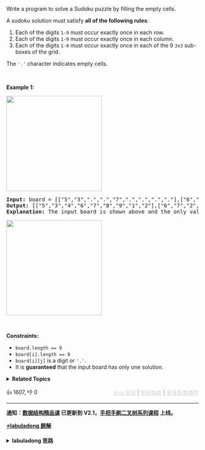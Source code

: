 <p>Write a program to solve a Sudoku puzzle by filling the empty cells.</p>

<p>A sudoku solution must satisfy <strong>all of the following rules</strong>:</p>

<ol> 
 <li>Each of the digits <code>1-9</code> must occur exactly once in each row.</li> 
 <li>Each of the digits <code>1-9</code> must occur exactly once in each column.</li> 
 <li>Each of the digits <code>1-9</code> must occur exactly once in each of the 9 <code>3x3</code> sub-boxes of the grid.</li> 
</ol>

<p>The <code>'.'</code> character indicates empty cells.</p>

<p>&nbsp;</p> 
<p><strong class="example">Example 1:</strong></p> 
<img src="https://upload.wikimedia.org/wikipedia/commons/thumb/f/ff/Sudoku-by-L2G-20050714.svg/250px-Sudoku-by-L2G-20050714.svg.png" style="height:250px; width:250px" /> 
<pre>
<strong>Input:</strong> board = [["5","3",".",".","7",".",".",".","."],["6",".",".","1","9","5",".",".","."],[".","9","8",".",".",".",".","6","."],["8",".",".",".","6",".",".",".","3"],["4",".",".","8",".","3",".",".","1"],["7",".",".",".","2",".",".",".","6"],[".","6",".",".",".",".","2","8","."],[".",".",".","4","1","9",".",".","5"],[".",".",".",".","8",".",".","7","9"]]
<strong>Output:</strong> [["5","3","4","6","7","8","9","1","2"],["6","7","2","1","9","5","3","4","8"],["1","9","8","3","4","2","5","6","7"],["8","5","9","7","6","1","4","2","3"],["4","2","6","8","5","3","7","9","1"],["7","1","3","9","2","4","8","5","6"],["9","6","1","5","3","7","2","8","4"],["2","8","7","4","1","9","6","3","5"],["3","4","5","2","8","6","1","7","9"]]
<strong>Explanation:</strong>&nbsp;The input board is shown above and the only valid solution is shown below:
</pre>

<img src="https://upload.wikimedia.org/wikipedia/commons/thumb/3/31/Sudoku-by-L2G-20050714_solution.svg/250px-Sudoku-by-L2G-20050714_solution.svg.png" style="height:250px; width:250px" />

<p>&nbsp;</p> 
<p><strong>Constraints:</strong></p>

<ul> 
 <li><code>board.length == 9</code></li> 
 <li><code>board[i].length == 9</code></li> 
 <li><code>board[i][j]</code> is a digit or <code>'.'</code>.</li> 
 <li>It is <strong>guaranteed</strong> that the input board has only one solution.</li> 
</ul>

<details><summary><strong>Related Topics</strong></summary>数组 | 哈希表 | 回溯 | 矩阵</details><br>

<div>👍 1607, 👎 0<span style='float: right;'><span style='color: gray;'><a href='https://github.com/labuladong/fucking-algorithm/discussions/939' target='_blank' style='color: lightgray;text-decoration: underline;'>bug 反馈</a> | <a href='https://labuladong.gitee.io/article/fname.html?fname=jb插件简介' target='_blank' style='color: lightgray;text-decoration: underline;'>使用指南</a> | <a href='https://labuladong.github.io/algo/images/others/%E5%85%A8%E5%AE%B6%E6%A1%B6.jpg' target='_blank' style='color: lightgray;text-decoration: underline;'>更多配套插件</a></span></span></div>

<div id="labuladong"><hr>

**通知：[数据结构精品课](https://aep.h5.xeknow.com/s/1XJHEO) 已更新到 V2.1，[手把手刷二叉树系列课程](https://aep.xet.tech/s/3YGcq3) 上线。**



<p><strong><a href="https://labuladong.github.io/article/slug.html?slug=sudoku-solver" target="_blank">⭐️labuladong 题解</a></strong></p>
<details><summary><strong>labuladong 思路</strong></summary>

## 基本思路

算法的核心思路非常非常的简单，就是穷举：

对每一个空着的格子穷举 1 到 9，如果遇到不合法的数字（在同一行或同一列或同一个 3×3 的区域中存在相同的数字）则跳过，如果找到一个合法的数字，则继续穷举下一个空格子。

**详细题解：[回溯算法最佳实践：解数独](https://labuladong.github.io/article/fname.html?fname=sudoku)**

**标签：[回溯算法](https://mp.weixin.qq.com/mp/appmsgalbum?__biz=MzAxODQxMDM0Mw==&action=getalbum&album_id=2122002916411604996)**

## 解法代码

提示：🟢 标记的是我写的解法代码，🤖 标记的是 chatGPT 翻译的多语言解法代码。如有错误，可以 [点这里](https://github.com/labuladong/fucking-algorithm/issues/1113) 反馈和修正。

<div class="tab-panel"><div class="tab-nav">
<button data-tab-item="cpp" class="tab-nav-button btn " data-tab-group="default" onclick="switchTab(this)">cpp🤖</button>

<button data-tab-item="python" class="tab-nav-button btn " data-tab-group="default" onclick="switchTab(this)">python🤖</button>

<button data-tab-item="java" class="tab-nav-button btn active" data-tab-group="default" onclick="switchTab(this)">java🟢</button>

<button data-tab-item="go" class="tab-nav-button btn " data-tab-group="default" onclick="switchTab(this)">go🤖</button>

<button data-tab-item="javascript" class="tab-nav-button btn " data-tab-group="default" onclick="switchTab(this)">javascript🤖</button>
</div><div class="tab-content">
<div data-tab-item="cpp" class="tab-item " data-tab-group="default"><div class="highlight">

```cpp
// 注意：cpp 代码由 chatGPT🤖 根据我的 java 代码翻译，旨在帮助不同背景的读者理解算法逻辑。
// 本代码已经通过力扣的测试用例，应该可直接成功提交。

class backtracking.round2.backtracking.round2.binaryTree.bfs.Solution {
public:
    void solveSudoku(vector<vector<char>>& board) {
        backtrack(board, 0, 0);
    }

    bool backtrack(vector<vector<char>>& board, int i, int j) {
        int m = 9, n = 9;
        if (j == n) {
            // 穷举到最后一列的话就换到下一行重新开始。
            return backtrack(board, i + 1, 0);
        }
        if (i == m) {
            // 找到一个可行解，触发 base case
            return true;
        }

        if (board[i][j] != '.') {
            // 如果有预设数字，不用我们穷举
            return backtrack(board, i, j + 1);
        }

        for (char ch = '1'; ch <= '9'; ch++) {
            // 如果遇到不合法的数字，就跳过
            if (!isValid(board, i, j, ch))
                continue;

            board[i][j] = ch;
            // 如果找到一个可行解，立即结束
            if (backtrack(board, i, j + 1)) {
                return true;
            }
            board[i][j] = '.';
        }
        // 穷举完 1~9，依然没有找到可行解，此路不通
        return false;
    }

    bool isValid(vector<vector<char>>& board, int r, int c, char n) {
        for (int i = 0; i < 9; i++) {
            // 判断行是否存在重复
            if (board[r][i] == n) return false;
            // 判断列是否存在重复
            if (board[i][c] == n) return false;
            // 判断 3 x 3 方框是否存在重复
            if (board[(r/3)*3 + i/3][(c/3)*3 + i%3] == n)
                return false;
        }
        return true;
    }
};
```

</div></div>

<div data-tab-item="python" class="tab-item " data-tab-group="default"><div class="highlight">

```python
# 注意：python 代码由 chatGPT🤖 根据我的 java 代码翻译，旨在帮助不同背景的读者理解算法逻辑。
# 本代码已经通过力扣的测试用例，应该可直接成功提交。

class backtracking.round2.backtracking.round2.binaryTree.bfs.Solution:
    def solveSudoku(self, board: List[List[str]]) -> None:
        """
        Do not return anything, modify board in-place instead.
        """
        self.backtrack(board, 0, 0)

    def backtrack(self, board: List[List[str]], i: int, j: int) -> bool:
        m, n = 9, 9
        if j == n:
            # 穷举到最后一列的话就换到下一行重新开始。
            return self.backtrack(board, i + 1, 0)
        if i == m:
            # 找到一个可行解，触发 base case
            return True

        if board[i][j] != '.':
            # 如果有预设数字，不用我们穷举
            return self.backtrack(board, i, j + 1)

        for ch in range(1, 10):
            ch = str(ch)
            # 如果遇到不合法的数字，就跳过
            if not self.isValid(board, i, j, ch):
                continue

            board[i][j] = ch
            # 如果找到一个可行解，立即结束
            if self.backtrack(board, i, j + 1):
                return True
            board[i][j] = '.'
        # 穷举完 1~9，依然没有找到可行解，此路不通
        return False

    # 判断 board[i][j] 是否可以填入 n
    def isValid(self, board: List[List[str]], r: int, c: int, n: str) -> bool:
        for i in range(9):
            # 判断行是否存在重复
            if board[r][i] == n:
                return False
            # 判断列是否存在重复
            if board[i][c] == n:
                return False
            # 判断 3 x 3 方框是否存在重复
            if board[(r // 3) * 3 + i // 3][(c // 3) * 3 + i % 3] == n:
                return False
        return True
```

</div></div>

<div data-tab-item="java" class="tab-item active" data-tab-group="default"><div class="highlight">

```java
class backtracking.round2.backtracking.round2.binaryTree.bfs.Solution {
    public void solveSudoku(char[][] board) {
        backtrack(board, 0, 0);
    }

    boolean backtrack(char[][] board, int i, int j) {
        int m = 9, n = 9;
        if (j == n) {
            // 穷举到最后一列的话就换到下一行重新开始。
            return backtrack(board, i + 1, 0);
        }
        if (i == m) {
            // 找到一个可行解，触发 base case
            return true;
        }

        if (board[i][j] != '.') {
            // 如果有预设数字，不用我们穷举
            return backtrack(board, i, j + 1);
        }

        for (char ch = '1'; ch <= '9'; ch++) {
            // 如果遇到不合法的数字，就跳过
            if (!isValid(board, i, j, ch))
                continue;

            board[i][j] = ch;
            // 如果找到一个可行解，立即结束
            if (backtrack(board, i, j + 1)) {
                return true;
            }
            board[i][j] = '.';
        }
        // 穷举完 1~9，依然没有找到可行解，此路不通
        return false;
    }

    // 判断 board[i][j] 是否可以填入 n
    boolean isValid(char[][] board, int r, int c, char n) {
        for (int i = 0; i < 9; i++) {
            // 判断行是否存在重复
            if (board[r][i] == n) return false;
            // 判断列是否存在重复
            if (board[i][c] == n) return false;
            // 判断 3 x 3 方框是否存在重复
            if (board[(r/3)*3 + i/3][(c/3)*3 + i%3] == n)
                return false;
        }
        return true;
    }
}
```

</div></div>

<div data-tab-item="go" class="tab-item " data-tab-group="default"><div class="highlight">

```go
// 注意：go 代码由 chatGPT🤖 根据我的 java 代码翻译，旨在帮助不同背景的读者理解算法逻辑。
// 本代码已经通过力扣的测试用例，应该可直接成功提交。

func solveSudoku(board [][]byte) {
    backtrack(board, 0, 0)
}

func backtrack(board [][]byte, i int, j int) bool {
    m, n := 9, 9
    if j == n {
        // 穷举到最后一列的话就换到下一行重新开始。
        return backtrack(board, i+1, 0)
    }
    if i == m {
        // 找到一个可行解，触发 base case
        return true
    }

    if board[i][j] != '.' {
        // 如果有预设数字，不用我们穷举
        return backtrack(board, i, j+1)
    }

    for ch := '1'; ch <= '9'; ch++ {
        // 如果遇到不合法的数字，就跳过
        if !isValid(board, i, j, byte(ch)) {
            continue
        }

        board[i][j] = byte(ch)
        // 如果找到一个可行解，立即结束
        if backtrack(board, i, j+1) {
            return true
        }
        board[i][j] = '.'
    }
    // 穷举完 1~9，依然没有找到可行解，此路不通
    return false
}

// 判断 board[i][j] 是否可以填入 n
func isValid(board [][]byte, r int, c int, n byte) bool {
    for i := 0; i < 9; i++ {
        // 判断行是否存在重复
        if board[r][i] == n {
            return false
        }
        // 判断列是否存在重复
        if board[i][c] == n {
            return false
        }
        // 判断 3 x 3 方框是否存在重复
        if board[(r/3)*3+i/3][(c/3)*3+i%3] == n {
            return false
        }
    }
    return true
}
```

</div></div>

<div data-tab-item="javascript" class="tab-item " data-tab-group="default"><div class="highlight">

```javascript
// 注意：javascript 代码由 chatGPT🤖 根据我的 java 代码翻译，旨在帮助不同背景的读者理解算法逻辑。
// 本代码已经通过力扣的测试用例，应该可直接成功提交。

/**
 * @param {character[][]} board
 * @return {void} Do not return anything, modify board in-place instead.
 */
var solveSudoku = function(board) {
    backtrack(board, 0, 0);
};

var backtrack = function(board, i, j) {
    const m = 9, n = 9;
    if (j == n) {
        // 穷举到最后一列的话就换到下一行重新开始。
        return backtrack(board, i + 1, 0);
    }
    if (i == m) {
        // 找到一个可行解，触发 base case
        return true;
    }

    if (board[i][j] != '.') {
        // 如果有预设数字，不用我们穷举
        return backtrack(board, i, j + 1);
    }

    for (let ch = '1'; ch <= '9'; ch++) {
        // 如果遇到不合法的数字，就跳过
        if (!isValid(board, i, j, ch))
            continue;

        board[i][j] = ch;
        // 如果找到一个可行解，立即结束
        if (backtrack(board, i, j + 1)) {
            return true;
        }
        board[i][j] = '.';
    }
    // 穷举完 1~9，依然没有找到可行解，此路不通
    return false;
}

var isValid = function(board, r, c, n) {
    for (let i = 0; i < 9; i++) {
        // 判断行是否存在重复
        if (board[r][i] == n) return false;
        // 判断列是否存在重复
        if (board[i][c] == n) return false;
        // 判断 3 x 3 方框是否存在重复
        if (board[Math.floor(r/3)*3 + Math.floor(i/3)][Math.floor(c/3)*3 + i%3] == n)
            return false;
    }
    return true;
};
```

</div></div>
</div></div>

</details>
</div>




